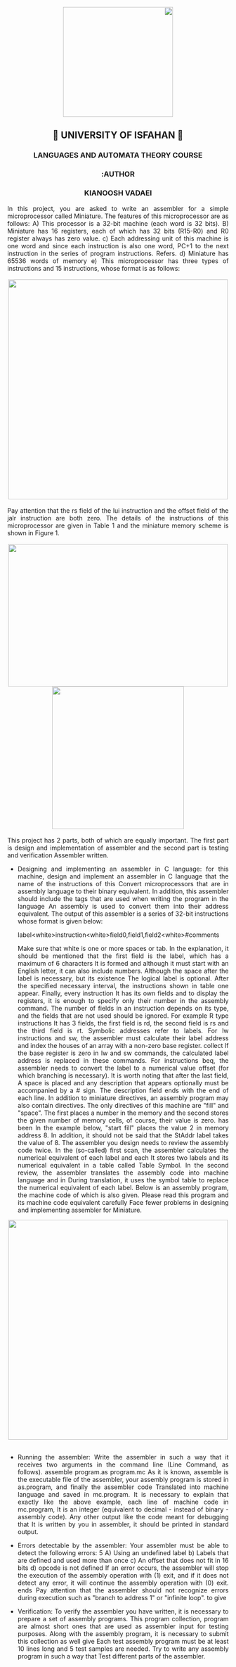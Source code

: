 <div dir='rtl' align="center">
             
</br>   
<img src="https://s28.picofile.com/file/8462130392/uni.png"  width="250"/>

<h2>🔷 UNIVERSITY OF ISFAHAN 🔷</h2>
<h3>LANGUAGES AND AUTOMATA THEORY COURSE</h3>
              <h3>AUTHOR:</h3>
          <h3>KIANOOSH VADAEI</h3>
</div>


<div dir='ltr' align="justify">
In this project, you are asked to write an assembler for a simple microprocessor called Miniature. The features of this microprocessor are as follows:
A) This processor is a 32-bit machine (each word is 32 bits).
B) Miniature has 16 registers, each of which has 32 bits (R15-R0) and R0 register always has zero value.
c) Each addressing unit of this machine is one word and since each instruction is also one word, PC+1 to the next instruction in the series of program instructions.
Refers.
d) Miniature has 65536 words of memory
e) This microprocessor has three types of instructions and 15 instructions, whose format is as follows:

<div dir='ltr' align="center">
</br>
<img src="https://s28.picofile.com/file/8462126950/Screenshot_2023_04_13_154733.png"  width="500"/>
</div>
</br>
Pay attention that the rs field of the lui instruction and the offset field of the jalr instruction are both zero.
The details of the instructions of this microprocessor are given in Table 1 and the miniature memory scheme is shown in Figure 1.

<div dir='ltr' align="center">
  </br>
  <img src="https://s28.picofile.com/file/8462127968/sdaf.png"  width="500" height="324" />
  <img src="https://s29.picofile.com/file/8462127068/qwe.png"  width="300" height="324"/>
</div>
</br>
This project has 2 parts, both of which are equally important. The first part is design and implementation of assembler and the second part is testing and verification
Assembler written.
</br>

+ Designing and implementing an assembler in C language: for this machine, design and implement an assembler in C language that the name of the instructions of this
Convert microprocessors that are in assembly language to their binary equivalent. In addition, this assembler should include the tags that are used when writing the     program in the language
An assembly is used to convert them into their address equivalent.
The output of this assembler is a series of 32-bit instructions whose format is given below:

  label\<white>instruction\<white>field0,field1,field2\<white>\#comments
  
  Make sure that white is one or more spaces or tab. In the explanation, it should be mentioned that the first field is the label, which has a maximum of 6 characters
It is formed and although it must start with an English letter, it can also include numbers. Although the space after the label is necessary, but its existence
The logical label is optional. After the specified necessary interval, the instructions shown in table one appear. Finally, every instruction
It has its own fields and to display the registers, it is enough to specify only their number in the assembly command.
The number of fields in an instruction depends on its type, and the fields that are not used should be ignored. For example R type instructions
It has 3 fields, the first field is rd, the second field is rs and the third field is rt. Symbolic addresses refer to labels. For lw instructions
and sw, the assembler must calculate their label address and index the houses of an array with a non-zero base register.
collect If the base register is zero in lw and sw commands, the calculated label address is replaced in these commands. For instructions
beq, the assembler needs to convert the label to a numerical value offset (for which branching is necessary). It is worth noting that after the last field,
A space is placed and any description that appears optionally must be accompanied by a # sign. The description field ends with the end of each line.
In addition to miniature directives, an assembly program may also contain directives. The only directives of this machine are "fill" and
"space". The first places a number in the memory and the second stores the given number of memory cells, of course, their value is zero.
has been
In the example below, "start fill" places the value 2 in memory address 8. In addition, it should not be said that the StAddr label takes the value of 8.
The assembler you design needs to review the assembly code twice. In the (so-called) first scan, the assembler calculates the numerical equivalent of each label and each
It stores two labels and its numerical equivalent in a table called Table Symbol. In the second review, the assembler translates the assembly code into machine language and in
During translation, it uses the symbol table to replace the numerical equivalent of each label.
Below is an assembly program, the machine code of which is also given. Please read this program and its machine code equivalent carefully
Face fewer problems in designing and implementing assembler for Miniature.
<div dir='ltr' align="center">
  <img src="https://s29.picofile.com/file/8462127892/as.png"  width="500"/>
</div>
</br>

+ Running the assembler: Write the assembler in such a way that it receives two arguments in the command line (Line Command, as follows).
assemble program.as program.mc
As it is known, assemble is the executable file of the assembler, your assembly program is stored in as.program, and finally the assembler code
Translated into machine language and saved in mc.program. It is necessary to explain that exactly like the above example, each line of machine code in mc.program,
It is an integer (equivalent to decimal - instead of binary - assembly code). Any other output like the code meant for debugging that
It is written by you in assembler, it should be printed in standard output.

+ Errors detectable by the assembler: Your assembler must be able to detect the following errors:
5
A) Using an undefined label
b) Labels that are defined and used more than once
c) An offset that does not fit in 16 bits
d) opcode is not defined
If an error occurs, the assembler will stop the execution of the assembly operation with (1) exit, and if it does not detect any error, it will continue the assembly operation with (0) exit.
ends Pay attention that the assembler should not recognize errors during execution such as "branch to address 1" or "infinite loop".
to give

+ Verification: To verify the assembler you have written, it is necessary to prepare a set of assembly programs. This program collection, program
are almost short ones that are used as assembler input for testing purposes. Along with the assembly program, it is necessary to submit this collection as well
give Each test assembly program must be at least 10 lines long and 5 test samples are needed. Try to write any assembly program in such a way that
Test different parts of the assembler.
</div>
